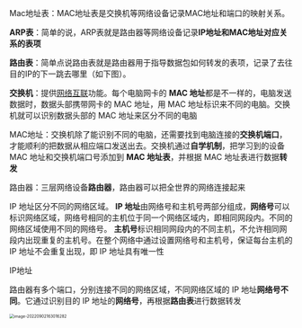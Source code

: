 Mac地址表：MAC地址表是交换机等网络设备记录MAC地址和端口的映射关系。

**ARP表**：简单的说，ARP表就是路由器等网络设备记录**IP地址和MAC地址对应关系的表项**

**路由表**：简单点说路由表就是路由器用于指导数据包如何转发的表项，记录了去往目的IP的下一跳去哪里（如下图）。

**交换机**：提供[网络互联](https://cloud.tencent.com/product/ccn?from=10680)功能。每个电脑网卡的 **MAC 地址**都是不一样的，电脑发送数据时，数据头部携带网卡的 MAC 地址，用 MAC 地址标识来不同的电脑。交换机就可以识别数据头部的 MAC 地址来区分不同的电脑

MAC地址：交换机除了能识别不同的电脑，还需要找到电脑连接的**交换机端口**，才能顺利的把数据从相应端口发送出去。交换机通过**自学机制**，把学习到的设备 MAC 地址和交换机端口号添加到 **MAC 地址表**，并根据 MAC 地址表进行数据**转发**

路由器：三层网络设备**路由器**，路由器可以把全世界的网络连接起来

IP 地址区分不同的网络区域。
**IP 地址**由网络号和主机号两部分组成，**网络号**可以标识网络区域，网络号相同的主机位于同一个网络区域内，即相同网段内。不同的网络区域使用不同的网络号。
**主机号**标识相同网段内的不同主机，不允许相同网段内出现重复的主机号。在整个网络中通过设置网络号和主机号，保证每台主机的 IP 地址不会重复出现，即 IP 地址具有唯一性

IP地址

路由器有多个端口，分别连接不同的网络区域，不同网络区域的 IP 地址**网络号不同**。它通过识别目的 IP 地址的**网络号**，再根据**路由表**进行数据转发

<img src="/Users/wangfusheng/Documents/notes/计算机网络/.assets/image-20220902163016282-2107417.png" alt="image-20220902163016282" style="zoom:50%;" /> 